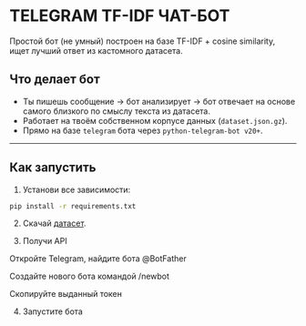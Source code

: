 # TELEGRAM TF-IDF ЧАТ-БОТ

Простой бот (не умный) построен на базе TF-IDF + cosine similarity, ищет лучший ответ из кастомного датасета. 

## Что делает бот

- Ты пишешь сообщение → бот анализирует → бот отвечает на основе самого близкого по смыслу текста из датасета.
- Работает на твоём собственном корпусе данных (`dataset.json.gz`).
- Прямо на базе `telegram` бота через `python-telegram-bot v20+`.

---

## Как запустить

1. Установи все зависимости:

```bash
pip install -r requirements.txt
```
2. Скачай [датасет](https://drive.google.com/file/d/1bDTiUAeIlB_jSLR4hENAT6QvYC7w0zFh/view?usp=drive_link).

3. Получи API

Откройте Telegram, найдите бота @BotFather

Создайте нового бота командой /newbot

Скопируйте выданный токен

4. Запустите бота


